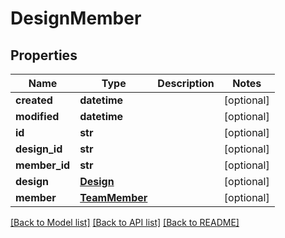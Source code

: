 # DesignMember

## Properties
Name | Type | Description | Notes
------------ | ------------- | ------------- | -------------
**created** | **datetime** |  | [optional] 
**modified** | **datetime** |  | [optional] 
**id** | **str** |  | [optional] 
**design_id** | **str** |  | [optional] 
**member_id** | **str** |  | [optional] 
**design** | [**Design**](Design.md) |  | [optional] 
**member** | [**TeamMember**](TeamMember.md) |  | [optional] 

[[Back to Model list]](../README.md#documentation-for-models) [[Back to API list]](../README.md#documentation-for-api-endpoints) [[Back to README]](../README.md)


